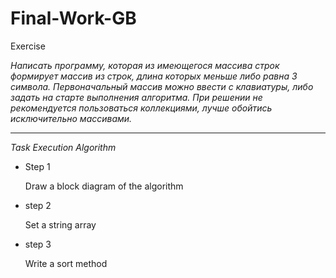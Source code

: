 # Final-Work-GB

Exercise 

*Написать программу, которая из имеющегося массива строк формирует массив из строк, длина которых меньше либо равна 3 символа. Первоначальный массив можно ввести с клавиатуры, либо задать на старте выполнения алгоритма. При решении не рекомендуется пользоваться коллекциями, лучше обойтись исключительно массивами.*
***



_Task Execution Algorithm_ 

+ Step 1

    Draw a block diagram of the algorithm 

+ step 2

    Set a string array

+ step 3

    Write a sort method 





